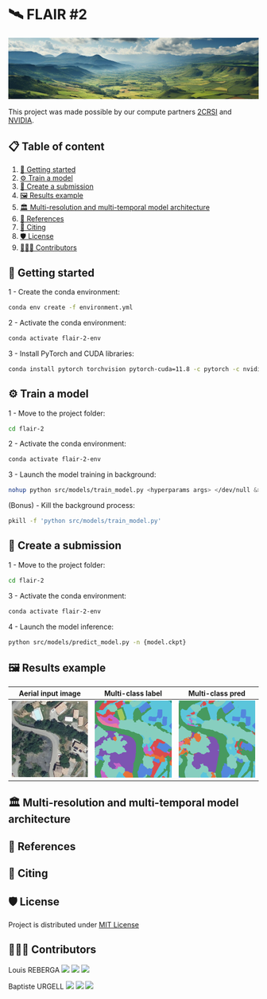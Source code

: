 # 🛰️ FLAIR #2

<img src="assets/bandeau.jpg">

This project was made possible by our compute partners [2CRSI](https://2crsi.com/)
and [NVIDIA](https://www.nvidia.com/).

## 📋 Table of content
1. [🏁 Getting started](#start)
2. [⚙️ Train a model](#train)
3. [📝 Create a submission](#submission)
4. [🖼️ Results example](#results-example)
5. [🏛️ Multi-resolution and multi-temporal model architecture](#model-architecture)
6. [🔬 References](#references)
7. [📝 Citing](#citing)
8. [🛡️ License](#license)
9. [👨🏻‍💻 Contributors](#contributors)

## 🏁 Getting started <a name="start"></a>

1 - Create the conda environment:

```bash
conda env create -f environment.yml
```

2 - Activate the conda environment:

```bash
conda activate flair-2-env
```

3 - Install PyTorch and CUDA libraries:

```bash
conda install pytorch torchvision pytorch-cuda=11.8 -c pytorch -c nvidia
```

## ⚙️ Train a model <a name="train"></a>

1 - Move to the project folder:

```bash
cd flair-2
```

2 - Activate the conda environment:

```bash
conda activate flair-2-env
```

3 - Launch the model training in background:

```bash
nohup python src/models/train_model.py <hyperparams args> </dev/null &>/dev/null &
```

(Bonus) - Kill the background process:

```bash
pkill -f 'python src/models/train_model.py'
```

## 📝 Create a submission <a name="submission"></a>

1 - Move to the project folder:

```bash
cd flair-2
```

3 - Activate the conda environment:

```bash
conda activate flair-2-env
```

4 - Launch the model inference:

```bash
python src/models/predict_model.py -n {model.ckpt}
```

## 🖼️ Results example <a name="results-example"></a>

Aerial input image | Multi-class label | Multi-class pred
:--------------------:|:--------------------:|:--------------------:|
![](assets/aerial.png) | ![](assets/label.png) | ![](assets/pred.png)

## 🏛️ Multi-resolution and multi-temporal model architecture <a name="model-architecture"></a>

## 🔬 References <a name="references"></a>

## 📝 Citing <a name="citing"></a>

## 🛡️ License <a name="license"></a>

Project is distributed under [MIT License](https://github.com/association-rosia/flair-2/blob/main/LICENSE)

## 👨🏻‍💻 Contributors <a name="contributors"></a>

Louis
REBERGA <a href="https://twitter.com/rbrgAlou"><img src="https://abs.twimg.com/favicons/twitter.3.ico" width="18px"/></a> <a href="https://www.linkedin.com/in/louisreberga/"><img src="https://static.licdn.com/sc/h/akt4ae504epesldzj74dzred8" width="18px"/></a> <a href="louis.reberga@gmail.com"><img src="https://www.google.com/a/cpanel/aqsone.com/images/favicon.ico" width="18px"/></a>

Baptiste
URGELL <a href="https://twitter.com/Baptiste2108"><img src="https://abs.twimg.com/favicons/twitter.3.ico" width="18px"/></a> <a href="https://www.linkedin.com/in/baptiste-urgell/"><img src="https://static.licdn.com/sc/h/akt4ae504epesldzj74dzred8" width="18px"/></a> <a href="baptiste.u@gmail.com"><img src="https://www.google.com/a/cpanel/aqsone.com/images/favicon.ico" width="18px"/></a> 
